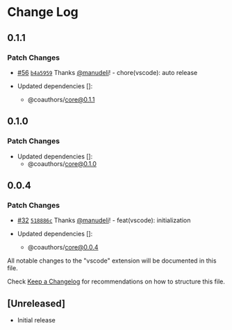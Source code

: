 # Change Log

## 0.1.1

### Patch Changes

- [#56](https://github.com/coauthors/coauthors/pull/56) [`b4a5959`](https://github.com/coauthors/coauthors/commit/b4a595987bbb0bdae96d15bfdf4bdb3842f755be) Thanks [@manudeli](https://github.com/manudeli)! - chore(vscode): auto release

- Updated dependencies []:
  - @coauthors/core@0.1.1

## 0.1.0

### Patch Changes

- Updated dependencies []:
  - @coauthors/core@0.1.0

## 0.0.4

### Patch Changes

- [#32](https://github.com/coauthors/coauthors/pull/32) [`518886c`](https://github.com/coauthors/coauthors/commit/518886c626a2f293d914ff9588f313da79e3593f) Thanks [@manudeli](https://github.com/manudeli)! - feat(vscode): initialization

- Updated dependencies []:
  - @coauthors/core@0.0.4

All notable changes to the "vscode" extension will be documented in this file.

Check [Keep a Changelog](http://keepachangelog.com/) for recommendations on how to structure this file.

## [Unreleased]

- Initial release
